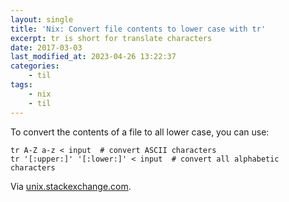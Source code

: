```yaml
---
layout: single
title: 'Nix: Convert file contents to lower case with tr'
excerpt: tr is short for translate characters
date: 2017-03-03
last_modified_at: 2023-04-26 13:22:37
categories:
    - til
tags:
    - nix
    - til
---
```


To convert the contents of a file to all lower case, you can use:

```shell
tr A-Z a-z < input  # convert ASCII characters
tr '[:upper:]' '[:lower:]' < input  # convert all alphabetic characters
```

Via [unix.stackexchange.com](https://unix.stackexchange.com/a/171604).
